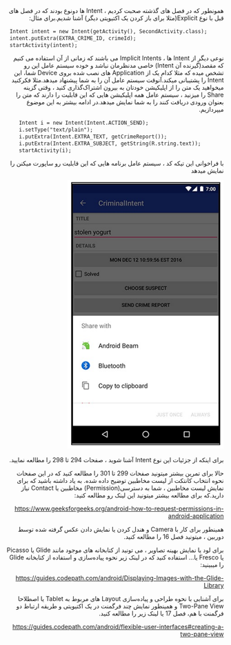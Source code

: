 <div dir="rtl" align='right'>

همونطور که در فصل های گذشته صحبت کردیم ، Intent ها دونوع بودند که در فصل های قبل با نوع Explicit(مثلا برای باز کردن یک اکتیویتی دیگر) آشنا شدیم.برای مثال:
<div dir="ltr" align='left'>

```
 Intent intent = new Intent(getActivity(), SecondActivity.class);
 intent.putExtra(EXTRA_CRIME_ID, crimeId);
 startActivity(intent);
```
</div>


نوعی دیگر از Intent ها ، Implicit Intents می باشند که زمانی از آن استفاده می کنیم که مقصد(گیرنده آن Intent) خاصی مدنظرمان نباشد و خوده سيستم عامل این رو تشخص میده که مثلا کدام یک از Application های نصب شده بروی Device شما، این Intent را پشتیبانی میکند.آنوقت سيستم عامل آن را به شما پیشنهاد میدهد.مثلا فکرکنید میخواهید یک متن را از اپلیکیشن خودتان به بیرون اشتراک‌گذاری کنید ، وقتی گزینه Share را میزنید ، سيستم عامل همه اپلیکیشن هایی که این قابلیت را دارند که متن را بعنوان ورودی دریافت کنند را به شما نمایش میدهد.در ادامه بیشتر به این موضوع میپردازیم.
<div dir="ltr" align='left'>

```
    Intent i = new Intent(Intent.ACTION_SEND);
    i.setType("text/plain");
    i.putExtra(Intent.EXTRA_TEXT, getCrimeReport());
    i.putExtra(Intent.EXTRA_SUBJECT, getString(R.string.text));
    startActivity(i);
```
</div>
با فراخوانی این تیکه کد ، سيستم عامل برنامه هایی که این قابلیت رو ساپورت میکنن را نمایش میدهد 

![alt text](./images/a.png)

برای اینکه از جزئیات این نوع Intent آشنا شوید ، صفحات 294 تا 298 را مطالعه نمایید.

حالا برای تمرین بیشتر میتونید صفحات 299 تا 301 را مطالعه کنید که در این صفحات نحوه انتخاب کانتکت از لیست مخاطبین توضیح داده شده.
به یاد داشته باشید که برای نمایش لیست مخاطبین ، شما به دسترسی(Permission) مخاطبین یا Contact نیاز دارید.که برای مطالعه بیشتر میتونید این لینک رو مطالعه کنید:

https://www.geeksforgeeks.org/android-how-to-request-permissions-in-android-application

همینطور برای کار با Camera و هندل کردن یا نمایش دادن عکس گرفته شده توسط دوربین ، میتونید فصل 16 را مطالعه کنید. 
     

برای لود یا نمایش بهینه تصاویر ، می تونید از کتابخانه های موجود مانند Glide یا Picasso یا Fresco یا… استفاده کنید که در لینک زیر نحوه پیاده‌سازی و استفاده از کتابخانه Glide را میبینید:

https://guides.codepath.com/android/Displaying-Images-with-the-Glide-Library 

 

برای آشنایی با نحوه طراحی و پیاده‌سازی Layout های مربوط به Tablet یا اصطلاحا Two-Pane View و همینطور نمایش چند فرگمنت در یک اکتیویتی و طریقه ارتباط دو فرگمنت با هم، فصل 17 یا لینک زیر را مطالعه کنید. 

https://guides.codepath.com/android/flexible-user-interfaces#creating-a-two-pane-view





</div>